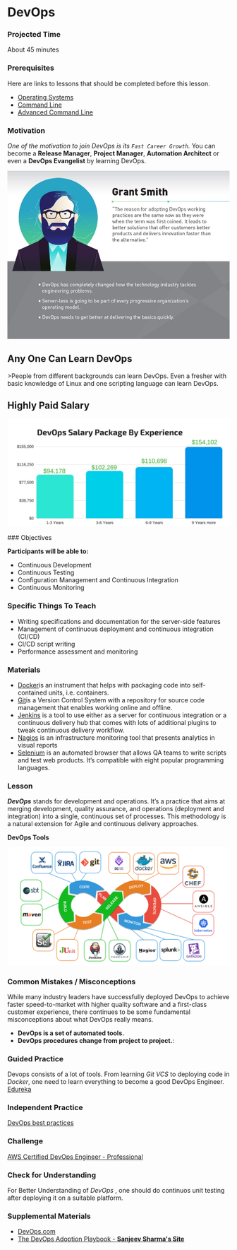 # DevOps

### Projected Time

About 45 minutes

### Prerequisites

Here are links to lessons that should be completed before this lesson.
- [Operating Systems](/operating-systems/operating-systems.md)
- [Command Line](/command-line/command-line-interface.md)
- [Advanced Command Line](/command-line/command-line-advanced.md)

### Motivation

*One of the motivation to join DevOps is its `Fast Career Growth`.* 
You can become a **Release Manager**, **Project Manager**, **Automation Architect** or even a **DevOps Evangelist** by learning DevOps.

<p align="center">
	<img src="/roles-in-tech/DevOps.jpg" alt="data">
</p>

<h2>Any One Can Learn DevOps</h2>
>People from different backgrounds can learn DevOps. Even a fresher with basic knowledge of Linux and one scripting language can learn DevOps.


<h2>Highly Paid Salary</h2>
<p align="center">
	<img src="/roles-in-tech/salary-DevOps.jpg" alt="data">
</p>
### Objectives

**Participants will be able to:**

- Continuous Development
- Continuous Testing
- Configuration Management and Continuous Integration  
- Continuous Monitoring


### Specific Things To Teach

- Writing specifications and documentation for the server-side features
- Management of continuous deployment and continuous integration (CI/CD)
- CI/CD script writing
- Performance assessment and monitoring

### Materials

- [Docker](https://www.docker.com/)is an instrument that helps with packaging code into self-contained units, i.e. containers.
- [Git](https://git-scm.com/)is a Version Control System with a repository for source code management that enables working online and offline.
- [Jenkins](https://jenkins.io/) is a tool to use either as a server for continuous integration or a continuous delivery hub that comes with lots of additional plugins to tweak continuous delivery workflow.
- [Nagios](https://www.nagios.org/) is an infrastructure monitoring tool that presents analytics in visual reports
- [Selenium](https://www.seleniumhq.org/) is an automated browser that allows QA teams to write scripts and test web products. It’s compatible with eight popular programming languages.

### Lesson

**_DevOps_** stands for development and operations. It’s a practice that aims at merging development, quality assurance, and operations (deployment and integration) into a single, continuous set of processes. This methodology is a natural extension for Agile and continuous delivery approaches.

**DevOps Tools**
	<p align="center">
		<img src="/roles-in-tech/DevOps-tool.png" alt="data">
	</p>


### Common Mistakes / Misconceptions

While many industry leaders have successfully deployed DevOps to achieve faster speed-to-market with higher quality software and a first-class customer experience, there continues to be some fundamental misconceptions about what DevOps really means.

- **DevOps is a set of automated tools.**
- **DevOps procedures change from project to project.**: 


### Guided Practice

Devops consists of a lot of tools. From learning *Git VCS* to deploying code in *Docker*, one need to learn everything to become a good DevOps Engineer.
[Edureka](https://www.edureka.co/devops)

### Independent Practice

[DevOps best practices](https://devops.com/design-devops-best-practices/)

### Challenge

[AWS Certified DevOps Engineer - Professional](https://aws.amazon.com/certification/certified-devops-engineer-professional/)


### Check for Understanding

For Better Understanding of *DevOps* , one should do continuos unit testing after deploying it on a suitable platform. 

### Supplemental Materials
- [DevOps.com](https://devops.com/)
- [The DevOps Adoption Playbook - **Sanjeev Sharma's Site**](https://sdarchitect.blog/understanding-devops/)